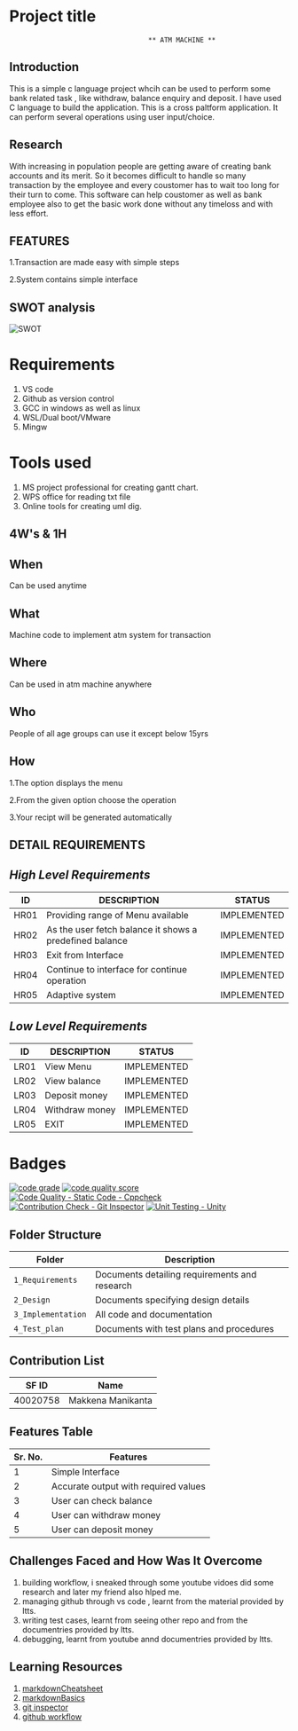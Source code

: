# Project title 
                                       ** ATM MACHINE **

## Introduction
  This is a simple c language project whcih can be used to perform some bank related task , like withdraw, balance enquiry and deposit. I have used  C language to build the application. This is a cross paltform application. It can perform several operations using user input/choice. 
     
## Research

With increasing in population people are getting aware of creating bank accounts and its merit. So it becomes difficult to handle so many transaction by the employee and every coustomer has to wait too long for their turn to come. This software can help coustomer as well as bank employee also to get the basic work done without any timeloss and with less effort.

## FEATURES
 1.Transaction are made easy with simple steps
 
 2.System contains simple interface 
 
 ## SWOT analysis
 
 ![SWOT](https://user-images.githubusercontent.com/49717147/125602923-09304357-a40a-4140-9175-aa3d5bc1f747.png)

# Requirements
1. VS code
2. Github as version control
3. GCC in windows as well as linux
4. WSL/Dual boot/VMware
5. Mingw

# Tools used
1. MS project professional for creating gantt chart.
2. WPS office for reading txt file
3. Online tools for creating uml dig.

## 4W's & 1H
 
## When
   Can be used anytime
   
## What
   Machine code to implement atm system for transaction

## Where
   Can be used in atm machine anywhere

## Who
   People of all age groups can use it except below 15yrs

## How
1.The option displays the menu

2.From the given option choose the operation

3.Your recipt will be generated automatically

## DETAIL REQUIREMENTS
## *High Level Requirements* 
ID  | DESCRIPTION                           | STATUS
----|---------------------------------------|-------
HR01| Providing range of Menu available     | IMPLEMENTED
HR02| As the user fetch balance it shows a predefined balance | IMPLEMENTED
HR03| Exit from Interface | IMPLEMENTED
HR04| Continue to interface for continue operation | IMPLEMENTED
HR05| Adaptive system | IMPLEMENTED

## *Low Level Requirements* 
ID  | DESCRIPTION                           | STATUS
----|---------------------------------------|-------
LR01| View Menu   | IMPLEMENTED
LR02| View balance | IMPLEMENTED
LR03| Deposit money | IMPLEMENTED
LR04|Withdraw money | IMPLEMENTED
LR05| EXIT| IMPLEMENTED



# Badges
[![code grade](https://www.code-inspector.com/project/28147/status/svg)](https://frontend.code-inspector.com/public/project/28147/https://github.com/manikantamakkena/M1_ATMproject_C.git/dashboard)
[![code quality score](https://www.code-inspector.com/project/28147/score/svg)](https://frontend.code-inspector.com/public/project/28147/https://github.com/manikantamakkena/M1_ATMproject_C.git/dashboard)
[![Code Quality - Static Code - Cppcheck](https://github.com/MAKKENAMANIKANTA/https://github.com/manikantamakkena/M1_ATMproject_C.git/actions/workflows/cppcheck.yml/badge.svg)](https://github.com/MAKKENAMANIKANTA/https://github.com/manikantamakkena/M1_ATMproject_C.git/actions/workflows/cppcheck.yml)
[![Contribution Check - Git Inspector](https://github.com/MAKKENAMANIKANTA/https://github.com/manikantamakkena/M1_ATMproject_C.git/workflows/gitinspector.yml/badge.svg)](https://github.com/MAKKENAMANIKANTA/https://github.com/manikantamakkena/M1_ATMproject_C.git/actions/workflows/gitinspector.yml)
[![Unit Testing - Unity](https://github.com/MAKKENAMANIKANTA/https://github.com/manikantamakkena/M1_ATMproject_C.git/actions/workflows/unity.yml/badge.svg)](https://github.com/MAKKENAMANIKANTA/https://github.com/manikantamakkena/M1_ATMproject_C.git/actions/workflows/unity.yml)

## Folder Structure

| Folder             | Description                                   |
| ------------------ | --------------------------------------------- |
| `1_Requirements`   | Documents detailing requirements and research |
| `2_Design`         | Documents specifying design details           |
| `3_Implementation` | All code and documentation                    |
| `4_Test_plan`      | Documents with test plans and procedures      |

## Contribution List

| SF ID  | Name          | 
|--------|-------------- |
| 40020758 | Makkena Manikanta   | 

## Features Table 

|Sr. No. | Features                             |
|--------|------------------------------------  |
| 1      | Simple Interface                     |
| 2      | Accurate output with required values |
| 3      | User can check balance               |
| 4      | User can withdraw money              |
| 5      | User can deposit money               |

## Challenges Faced and How Was It Overcome

1. building workflow, i sneaked through some youtube vidoes did some research and later my friend also hlped me.
2. managing github through vs code , learnt from the material provided by ltts.
3. writing test cases, learnt from seeing other repo and from the documentries provided by ltts.
4. debugging, learnt from youtube annd documentries provided by ltts.

## Learning Resources

1. [markdownCheatsheet](https://github.com/adam-p/markdown-here/wiki/Markdown-Cheatsheet)
2. [markdownBasics](https://guides.github.com/features/mastering-markdown/)
3. [git inspector](https://github.com/ejwa/gitinspector.git)
4. [github workflow](https://docs.github.com/en/actions/learn-github-action)
